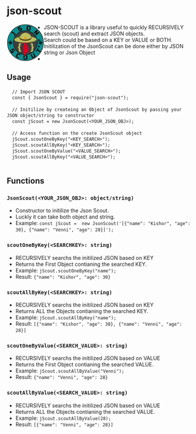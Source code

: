 # json-scout 

<img src="test/Json-scout-logo.png"  align="left" width="100" height="100">

- JSON-SCOUT is a library useful to quickly RECURSIVELY search (scout) and extract JSON objects.
- Search could be based on a KEY or VALUE or BOTH.
- Initilization of the JsonScout can be done either by JSON string or Json Object
- 

## Usage

```
  // Import JSON SCOUT
  const { JsonScout } = require("json-scout");
  
  // Initilize by createing an Object of JsonScout by passing your JSON object/string to constructor
  const jScout = new JsonScout(<YOUR_JSON_OBJ>);
  
  // Access function on the create JsonScout object
  jScout.scoutOneByKey("<KEY_SEARCH>");
  jScout.scoutAllByKey("<KEY_SEARCH>");
  jScout.scoutOneByValue("<VALUE_SEARCH>");
  jScout.scoutAllByKey("<VALUE_SEARCH>");
  
```

## Functions

###  ``` JsonScout(<YOUR_JSON_OBJ>: object/string) ```  
- Constructor to initilize the Json Scout. 
- Luckly it can take both object and string.
- Example: ```const jScout =  new JsonScout('[{"name": "Kishor", "age": 30}, {"name": "Venni", "age": 28}]'); ```  

### ``` scoutOneByKey(<SEARCHKEY>: string) ```
- RECURSIVELY searchs the initilized JSON based on KEY
- Returns the First Object contianing the searched KEY.
- Example: ``` jScout.scoutOneByKey("name"); ```
- Result: ``` {"name": "Kishor", "age": 30} ```

### ``` scoutAllByKey(<SEARCHKEY>: string) ```
- RECURSIVELY searchs the initilized JSON based on KEY
- Returns ALL the Objects contianing the searched KEY.
- Example: ``` jScout.scoutAllByKey("name"); ```
- Result: ``` [{"name": "Kishor", "age": 30}, {"name": "Venni", "age": 28}] ```

### ``` scoutOneByValue(<SEARCH_VALUE>: string) ```
- RECURSIVELY searchs the initilized JSON based on VALUE
- Returns the First Object contianing the searched VALUE.
- Example: ``` jScout.scoutAllByValue("Venni"); ```
- Result: ``` {"name": "Venni", "age": 28} ```

### ``` scoutAllByValue(<SEARCH_VALUE>: string) ```
- RECURSIVELY searchs the initilized JSON based on VALUE
- Returns ALL the Objects contianing the searched VALUE.
- Example: ``` jScout.scoutAllByValue(28); ```
- Result: ``` [{"name": "Venni", "age": 28}] ```

